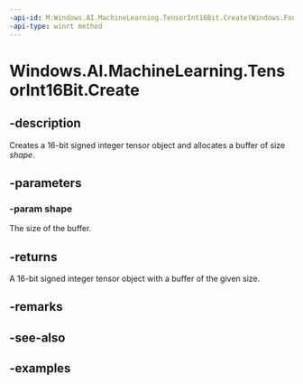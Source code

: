 ```yaml
---
-api-id: M:Windows.AI.MachineLearning.TensorInt16Bit.Create(Windows.Foundation.Collections.IIterable{System.Int64})
-api-type: winrt method
---
```


<!-- Method syntax.
public TensorInt16Bit TensorInt16Bit.Create(IIterable<Int64> shape)
-->

# Windows.AI.MachineLearning.TensorInt16Bit.Create

## -description
Creates a 16-bit signed integer tensor object and allocates a buffer of size *shape*.

## -parameters
### -param shape
The size of the buffer.

## -returns
A 16-bit signed integer tensor object with a buffer of the given size.

## -remarks

## -see-also

## -examples

